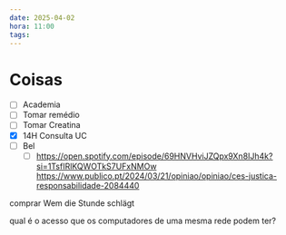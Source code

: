 ```yaml
---
date: 2025-04-02
hora: 11:00
tags:
---
```





# Coisas
- [ ] Academia
- [ ] Tomar remédio
- [ ] Tomar Creatina
- [x] 14H Consulta UC
- [ ] Bel 
	- [ ] https://open.spotify.com/episode/69HNVHviJZQpx9Xn8IJh4k?si=1TsfIRlKQWOTkS7UFxNMOw
https://www.publico.pt/2024/03/21/opiniao/opiniao/ces-justica-responsabilidade-2084440

comprar Wem die Stunde schlägt

qual é o acesso que os computadores de uma mesma rede podem ter?
